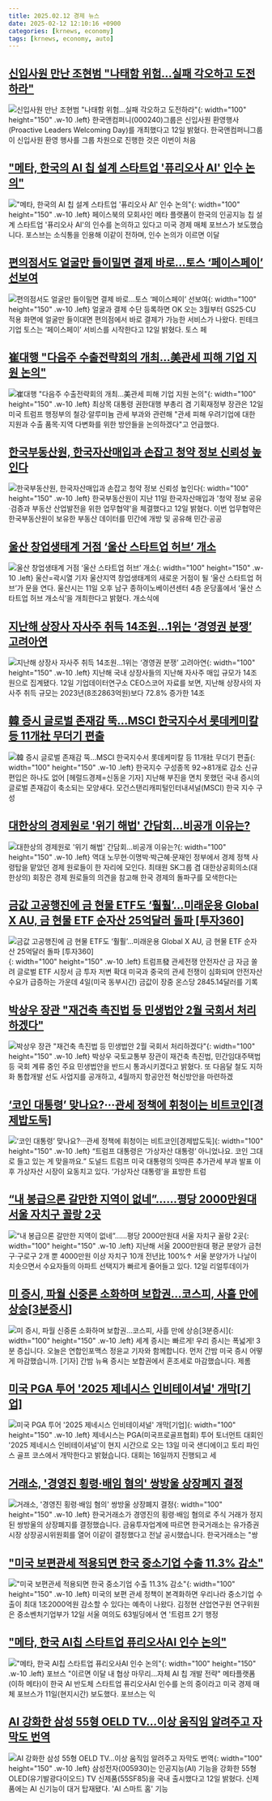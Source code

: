 ```yaml
---
title: 2025.02.12 경제 뉴스
date: 2025-02-12 12:10:16 +0900
categories: [krnews, economy]
tags: [krnews, economy, auto]
---
```

## [신입사원 만난 조현범 "나태함 위험…실패 각오하고 도전하라"](https://n.news.naver.com/mnews/article/421/0008070668)

![신입사원 만난 조현범 "나태함 위험…실패 각오하고 도전하라"](https://mimgnews.pstatic.net/image/origin/421/2025/02/12/8070668.jpg?type=nf220_150){: width="100" height="150" .w-10 .left}
한국앤컴퍼니(000240)그룹은 신입사원 환영행사(Proactive Leaders Welcoming Day)를 개최했다고 12일 밝혔다. 한국앤컴퍼니그룹이 신입사원 환영 행사를 그룹 차원으로 진행한 것은 이번이 처음

## ["메타, 한국의 AI 칩 설계 스타트업 '퓨리오사 AI' 인수 논의"](https://n.news.naver.com/mnews/article/052/0002152133)

!["메타, 한국의 AI 칩 설계 스타트업 '퓨리오사 AI' 인수 논의"](https://mimgnews.pstatic.net/image/origin/052/2025/02/12/2152133.jpg?type=nf220_150){: width="100" height="150" .w-10 .left}
페이스북의 모회사인 메타 플랫폼이 한국의 인공지능 칩 설계 스타트업 '퓨리오사 AI'의 인수를 논의하고 있다고 미국 경제 매체 포브스가 보도했습니다. 포스브는 소식통을 인용해 이같이 전하며, 인수 논의가 이르면 이달

## [편의점서도 얼굴만 들이밀면 결제 바로…토스 ‘페이스페이’ 선보여](https://n.news.naver.com/mnews/article/009/0005442431)

![편의점서도 얼굴만 들이밀면 결제 바로…토스 ‘페이스페이’ 선보여](https://mimgnews.pstatic.net/image/origin/009/2025/02/12/5442431.jpg?type=nf220_150){: width="100" height="150" .w-10 .left}
얼굴과 결제 수단 등록하면 OK 오는 3월부터 GS25·CU 적용 화면에 얼굴만 들이대면 편의점에서 바로 결제가 가능한 서비스가 나왔다. 핀테크 기업 토스는 ‘페이스페이’ 서비스를 시작한다고 12일 밝혔다. 토스 페

## [崔대행 "다음주 수출전략회의 개최…美관세 피해 기업 지원 논의"](https://n.news.naver.com/mnews/article/421/0008070973)

![崔대행 "다음주 수출전략회의 개최…美관세 피해 기업 지원 논의"](https://mimgnews.pstatic.net/image/origin/421/2025/02/12/8070973.jpg?type=nf220_150){: width="100" height="150" .w-10 .left}
최상목 대통령 권한대행 부총리 겸 기획재정부 장관은 12일 미국 트럼프 행정부의 철강·알루미늄 관세 부과와 관련해 "관세 피해 우려기업에 대한 지원과 수출 품목·지역 다변화를 위한 방안들을 논의하겠다"고 언급했다.

## [한국부동산원, 한국자산매입과 손잡고 청약 정보 신뢰성 높인다](https://n.news.naver.com/mnews/article/008/0005152121)

![한국부동산원, 한국자산매입과 손잡고 청약 정보 신뢰성 높인다](https://mimgnews.pstatic.net/image/origin/008/2025/02/12/5152121.jpg?type=nf220_150){: width="100" height="150" .w-10 .left}
한국부동산원이 지난 11일 한국자산매입과 '청약 정보 공유·검증과 부동산 산업발전을 위한 업무협약'을 체결했다고 12일 밝혔다. 이번 업무협약은 한국부동산원이 보유한 부동산 데이터를 민간에 개방 및 공유해 민간·공공

## [울산 창업생태계 거점 ‘울산 스타트업 허브’ 개소](https://n.news.naver.com/mnews/article/021/0002689231)

![울산 창업생태계 거점 ‘울산 스타트업 허브’ 개소](https://mimgnews.pstatic.net/image/origin/021/2025/02/11/2689231.jpg?type=nf220_150){: width="100" height="150" .w-10 .left}
울산=곽시열 기자 울산지역 창업생태계의 새로운 거점이 될 ‘울산 스타트업 허브’가 문을 연다. 울산시는 11일 오후 남구 종하이노베이션센터 4층 운당홀에서 ‘울산 스타트업 허브 개소식’을 개최한다고 밝혔다. 개소식에

## [지난해 상장사 자사주 취득 14조원…1위는 ‘경영권 분쟁’ 고려아연](https://n.news.naver.com/mnews/article/032/0003350449)

![지난해 상장사 자사주 취득 14조원…1위는 ‘경영권 분쟁’ 고려아연](https://mimgnews.pstatic.net/image/origin/032/2025/02/12/3350449.jpg?type=nf220_150){: width="100" height="150" .w-10 .left}
지난해 국내 상장사들의 지난해 자사주 매입 규모가 14조원으로 집계됐다. 12일 기업데이터연구소 CEO스코어 자료를 보면, 지난해 상장사의 자사주 취득 규모는 2023년(8조2863억원)보다 72.8% 증가한 14조

## [韓 증시 글로벌 존재감 뚝…MSCI 한국지수서 롯데케미칼 등 11개社 무더기 편출](https://n.news.naver.com/mnews/article/016/0002427517)

![韓 증시 글로벌 존재감 뚝…MSCI 한국지수서 롯데케미칼 등 11개社 무더기 편출](https://mimgnews.pstatic.net/image/origin/016/2025/02/12/2427517.jpg?type=nf220_150){: width="100" height="150" .w-10 .left}
한국지수 구성종목 92→81개로 감소 신규 편입은 하나도 없어 [헤럴드경제=신동윤 기자] 지난해 부진을 면치 못했던 국내 증시의 글로벌 존재감이 축소되는 모양새다. 모건스탠리캐피털인터내셔널(MSCI) 한국 지수 구성

## [대한상의 경제원로 '위기 해법' 간담회…비공개 이유는?](https://n.news.naver.com/mnews/article/003/0013059523)

![대한상의 경제원로 '위기 해법' 간담회…비공개 이유는?](https://mimgnews.pstatic.net/image/origin/003/2025/02/11/13059523.jpg?type=nf220_150){: width="100" height="150" .w-10 .left}
역대 노무현·이명박·박근혜·문재인 정부에서 경제 정책 사령탑을 맡았던 경제 원로들이 한 자리에 모인다. 최태원 SK그룹 겸 대한상공회의소(대한상의) 회장은 경제 원로들의 의견을 참고해 한국 경제의 돌파구를 모색한다는

## [금값 고공행진에 금 현물 ETF도 ‘훨훨’…미래운용 Global X AU, 금 현물 ETF 순자산 25억달러 돌파 [투자360]](https://n.news.naver.com/mnews/article/016/0002427591)

![금값 고공행진에 금 현물 ETF도 ‘훨훨’…미래운용 Global X AU, 금 현물 ETF 순자산 25억달러 돌파 [투자360]](https://mimgnews.pstatic.net/image/origin/016/2025/02/12/2427591.jpg?type=nf220_150){: width="100" height="150" .w-10 .left}
트럼프發 관세전쟁 안전자산 금 자금 쏠려 글로벌 ETF 시장서 금 투자 저변 확대 미국과 중국의 관세 전쟁이 심화되며 안전자산 수요가 급증하는 가운데 4일(미국 동부시간) 금값이 장중 온스당 2845.14달러를 기록

## [박상우 장관 "재건축 촉진법 등 민생법안 2월 국회서 처리하겠다"](https://n.news.naver.com/mnews/article/421/0008071086)

![박상우 장관 "재건축 촉진법 등 민생법안 2월 국회서 처리하겠다"](https://mimgnews.pstatic.net/image/origin/421/2025/02/12/8071086.jpg?type=nf220_150){: width="100" height="150" .w-10 .left}
박상우 국토교통부 장관이 재건축 촉진법, 민간임대주택법 등 국회 계류 중인 주요 민생법안을 반드시 통과시키겠다고 밝혔다. 또 다음달 철도 지하화 통합개발 선도 사업지를 공개하고, 4월까지 항공안전 혁신방안을 마련하겠

## [‘코인 대통령’ 맞나요?···관세 정책에 휘청이는 비트코인[경제밥도둑]](https://n.news.naver.com/mnews/article/032/0003350445)

![‘코인 대통령’ 맞나요?···관세 정책에 휘청이는 비트코인[경제밥도둑]](https://mimgnews.pstatic.net/image/origin/032/2025/02/12/3350445.jpg?type=nf220_150){: width="100" height="150" .w-10 .left}
“트럼프 대통령은 ‘가상자산 대통령’ 아니었나요. 코인 그대로 들고 있는 게 맞을까요.” 도널드 트럼프 미국 대통령의 잇따른 추가관세 부과 발표 이후 가상자산 시장이 요동치고 있다. ‘가상자산 대통령’을 표방한 트럼

## [“내 봉급으론 갈만한 지역이 없네”……평당 2000만원대 서울 자치구 꼴랑 2곳](https://n.news.naver.com/mnews/article/009/0005442414)

![“내 봉급으론 갈만한 지역이 없네”……평당 2000만원대 서울 자치구 꼴랑 2곳](https://mimgnews.pstatic.net/image/origin/009/2025/02/12/5442414.jpg?type=nf220_150){: width="100" height="150" .w-10 .left}
지난해 서울 2000만원대 평균 분양가 금천구·구로구 2개 뿐 4000만원 이상 자치구 10개 전년比 100%↑ 서울 분양가가 나날이 치솟으면서 수요자들의 아파트 선택지가 빠르게 줄어들고 있다. 12일 리얼투데이가

## [미 증시, 파월 신중론 소화하며 보합권…코스피, 사흘 만에 상승[3분증시]](https://n.news.naver.com/mnews/article/422/0000712832)

![미 증시, 파월 신중론 소화하며 보합권…코스피, 사흘 만에 상승[3분증시]](https://mimgnews.pstatic.net/image/origin/422/2025/02/12/712832.jpg?type=nf220_150){: width="100" height="150" .w-10 .left}
세계 증시는 빠르게! 우리 증시는 폭넓게! 3분 증십니다. 오늘은 연합인포맥스 정윤교 기자와 함께합니다. 먼저 간밤 미국 증시 어떻게 마감했습니까. [기자] 간밤 뉴욕 증시는 보합권에서 혼조세로 마감했습니다. 제롬

## [미국 PGA 투어 '2025 제네시스 인비테이셔널' 개막[기업]](https://n.news.naver.com/mnews/article/052/0002152232)

![미국 PGA 투어 '2025 제네시스 인비테이셔널' 개막[기업]](https://mimgnews.pstatic.net/image/origin/052/2025/02/12/2152232.jpg?type=nf220_150){: width="100" height="150" .w-10 .left}
제네시스는 PGA(미국프로골프협회) 투어 토너먼트 대회인 '2025 제네시스 인비테이셔널'이 현지 시간으로 오는 13일 미국 샌디에이고 토리 파인스 골프 코스에서 개막한다고 밝혔습니다. 대회는 16일까지 진행되고 세

## [거래소, '경영진 횡령·배임 혐의' 쌍방울 상장폐지 결정](https://n.news.naver.com/mnews/article/055/0001230967)

![거래소, '경영진 횡령·배임 혐의' 쌍방울 상장폐지 결정](https://mimgnews.pstatic.net/image/origin/055/2025/02/12/1230967.jpg?type=nf220_150){: width="100" height="150" .w-10 .left}
한국거래소가 경영진의 횡령·배임 혐의로 주식 거래가 정지된 쌍방울의 상장폐지를 결정했습니다. 금융투자업계에 따르면 한국거래소는 유가증권시장 상장공시위원회를 열어 이같이 결정했다고 전날 공시했습니다. 한국거래소는 "쌍

## ["미국 보편관세 적용되면 한국 중소기업 수출 11.3% 감소"](https://n.news.naver.com/mnews/article/025/0003420213)

!["미국 보편관세 적용되면 한국 중소기업 수출 11.3% 감소"](https://mimgnews.pstatic.net/image/origin/025/2025/02/12/3420213.jpg?type=nf220_150){: width="100" height="150" .w-10 .left}
미국의 보편 관세 정책이 본격화하면 우리나라 중소기업 수출이 최대 1조2000억원 감소할 수 있다는 예측이 나왔다. 김정현 산업연구원 연구위원은 중소벤처기업부가 12일 서울 여의도 63빌딩에서 연 '트럼프 2기 행정

## ["메타, 한국 AI칩 스타트업 퓨리오사AI 인수 논의"](https://n.news.naver.com/mnews/article/029/0002934778)

!["메타, 한국 AI칩 스타트업 퓨리오사AI 인수 논의"](https://mimgnews.pstatic.net/image/origin/029/2025/02/12/2934778.jpg?type=nf220_150){: width="100" height="150" .w-10 .left}
포브스 "이르면 이달 내 협상 마무리…자체 AI 칩 개발 전략" 메타플랫폼(이하 메타)이 한국 AI 반도체 스타트업 퓨리오사AI 인수를 논의 중이라고 미국 경제 매체 포브스가 11일(현지시간) 보도했다. 포브스는 익

## [AI 강화한 삼성 55형 OELD TV…이상 움직임 알려주고 자막도 번역](https://n.news.naver.com/mnews/article/421/0008070512)

![AI 강화한 삼성 55형 OELD TV…이상 움직임 알려주고 자막도 번역](https://mimgnews.pstatic.net/image/origin/421/2025/02/12/8070512.jpg?type=nf220_150){: width="100" height="150" .w-10 .left}
삼성전자(005930)는 인공지능(AI) 기능을 강화한 55형 OLED(유기발광다이오드) TV 신제품(55SF85)을 국내 출시했다고 12일 밝혔다. 신제품에는 AI 신기능이 대거 탑재됐다. 'AI 스마트 홈' 기능

